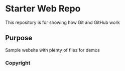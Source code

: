 # Starter Web Repo

This repository is for showing how Git and GitHub work

## Purpose

Sample website with plenty of files for demos
### Copyright
